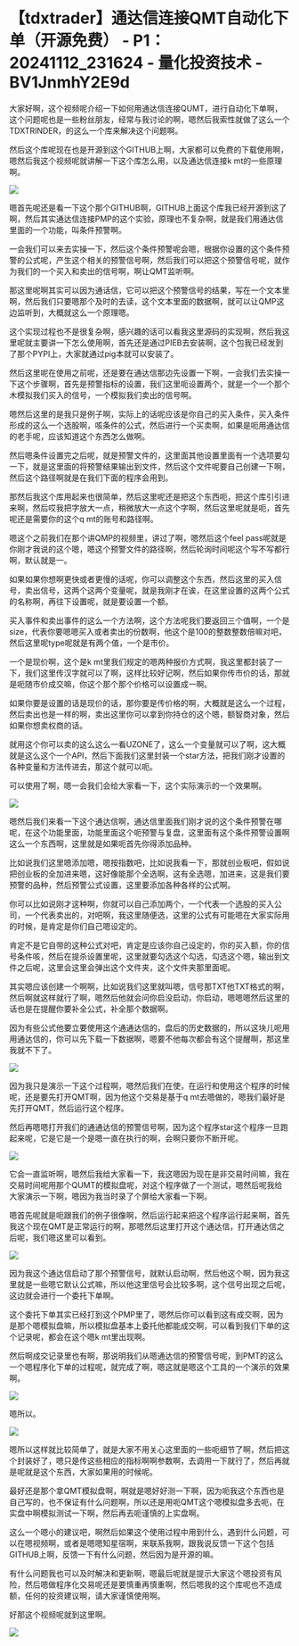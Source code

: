 # 【tdxtrader】通达信连接QMT自动化下单（开源免费） - P1：20241112_231624 - 量化投资技术 - BV1JnmhY2E9d

大家好啊，这个视频呢介绍一下如何用通达信连接QUMT，进行自动化下单啊，这个问题呢也是一些粉丝朋友，经常与我讨论的啊，嗯然后我索性就做了这么一个TDXTRINDER，的这么一个库来解决这个问题啊。

然后这个库呢现在也是开源到这个GITHUB上啊，大家都可以免费的下载使用啊，嗯然后我这个视频呢就讲解一下这个库怎么用，以及通达信连接k mt的一些原理啊。



![](img/83f56cf10b2d04749948401dccc59779_1.png)

嗯首先呢还是看一下这个那个GITHUB啊，GITHUB上面这个库我已经开源到这了啊，然后其实通达信连接PMP的这个实验，原理也不复杂啊，就是我们用通达信里面的一个功能，叫条件预警啊。

一会我们可以来去实操一下，然后这个条件预警呢会嗯，根据你设置的这个条件预警的公式呢，产生这个相关的预警信号啊，然后我们可以把这个预警信号呢，就作为我们的一个买入和卖出的信号啊，啊让QMT监听啊。

那这里呢啊其实可以因为通话信，它可以把这个预警信号的结果，写在一个文本里啊，然后我们只要嗯那个及时的去读，这个文本里面的数据啊，就可以让QMP这边监听到，大概就这么一个原理嗯。

这个实现过程也不是很复杂啊，感兴趣的话可以看我这里源码的实现啊，然后我这里呢就主要讲一下怎么使用啊，首先还是通过PIEB去安装啊，这个包我已经发到了那个PYPI上，大家就通过pig本就可以安装了。

然后这里呢在使用之前呢，还是要在通达信那边先设置一下啊，一会我们去实操一下这个步骤啊，首先是预警指标的设置，我们这里呃设置两个，就是一个一个那个木模拟我们买入的信号，一个模拟我们卖出的信号啊。

嗯然后这里的是我只是例子啊，实际上的话呢应该是你自己的买入条件，买入条件形成的这么一个选股啊，咳条件的公式，然后进行一个买卖啊，如果是呃用通达信的老手呢，应该知道这个东西怎么做啊。

然后嗯条件设置完之后呢，就是预警文件的，这里面其他设置里面有一个选项要勾一下，就是这里面的将预警结果输出到文件，然后这个文件呢要自己创建一下啊，然后这个路径啊就是在我们下面的程序会用到。

那然后我这个库用起来也很简单，然后这里呢还是把这个东西呃，把这个库引引进来啊，然后哎我把字放大一点，稍微放大一点这个字啊，然后这里呢就是呃，首先呢还是需要你的这个q mt的账号和路径啊。

嗯这个之前我们在那个讲QMP的视频里，讲过了啊，嗯然后这个feel pass呢就是你刚才我说的这个嗯，嗯这个预警文件的路径啊，然后轮询时间呢这个写不写都行啊，默认就是一。

如果如果你想啊更快或者更慢的话呢，你可以调整这个东西，然后这里的买入信号，卖出信号，这两个这两个变量呢，就是我刚才在诶，在这里设置的这两个公式的名称啊，再往下设置呢，就是要设置一个额。

买入事件和卖出事件的这么一个方法啊，这个方法呢我们要返回三个值啊，一个是size，代表你要嗯嗯买入或者卖出的份数啊，他这个是100的整数整数倍嘛对吧，然后这里呢type呢就是有两个值，一个是市价。

一个是现价啊，这个是k mt里我们规定的嗯两种报价方式啊，我这里都封装了一下，我们这里传汉字就可以了啊，这样比较好记啊，然后如果你传市价的话，那就是呃随市价成交嘛，你这个那个那个价格可以设置成一啊。

如果你要是设置的话是现价的话，那你要是传价格的啊，大概就是这么一个过程，然后卖出也是一样的啊，卖出这里你可以拿到你持仓的这个嗯，额智商对象，然后如果你想卖权商的话。

就用这个你可以卖的这么这么一看UZONE了，这么一个变量就可以了啊，这大概就是这么这个一个API，然后下面我们这里封装一个star方法，把我们刚才设置的各种变量和方法传进去，那这个就可以呃。

可以使用了啊，嗯一会我们会给大家看一下，这个实际演示的一个效果啊。

![](img/83f56cf10b2d04749948401dccc59779_3.png)

嗯然后我们来看一下这个通达信啊，通达信里面我们刚才说的这个条件预警在哪呢，在这个功能里面，功能里面这个呃预警与复盘，这里面有这个条件预警设置啊这么一个东西啊，这里就是如果呃首先你得添加品种。

比如说我们这里嗯添加嗯，嗯按指数吧，比如说我看一下，那就创业板吧，假如说把创业板的全加进来嗯，这好像能那个全选啊，这有全选嗯，加进来，这是我们要预警的品种，然后预警公式设置，这里要添加各种各样的公式啊。

你可以比如说刚才这种啊，你就可以自己添加两个，一个代表一个选股的买入公司，一个代表卖出的，对吧啊，我这里随便选，这里的公式有可能嗯在大家实际用的时候，是肯定是你们自己嗯设定的。

肯定不是它自带的这种公式对吧，肯定是应该你自己设定的，你的买入额，你的信号条件咳，然后在提杀设置里呢，这里就要勾选这个勾选，勾选这个嗯，输出到文件之后呢，这里会这里会弹出这个文件夹，这个文件夹那里面呢。

其实嗯应该创建一个啊啊，比如说我们这里就叫嗯，信号那TXT他TXT格式的啊，然后啊就这样就行了啊，嗯然后他就会问你启没启动，你启动，嗯嗯嗯然后这里的话也是在提醒你要补全公式，补全那个数据啊。

因为有些公式他要立要使用这个通通达信的，盘后的历史数据的，所以这块儿呃用用通达信的，你可以先下载一下数据啊，嗯要不他每次都会有这个提醒啊，那这里我就不下了。



![](img/83f56cf10b2d04749948401dccc59779_5.png)

因为我只是演示一下这个过程啊，嗯然后我们在使，在运行和使用这个程序的时候呢，还是要先打开QMT啊，因为他这个交易是基于q mt去嗯做的，嗯我们最好是先打开QMT，然后运行这个程序。

然后再嗯嗯打开我们的通通达信的预警信号啊，因为这个程序star这个程序一旦跑起来呢，它是它是一个是嗯一直在执行的啊，会啊只要你不断开呢。



![](img/83f56cf10b2d04749948401dccc59779_7.png)

它会一直监听啊，嗯然后我给大家看一下，我这嗯因为现在是非交易时间嘛，我在交易时间呢用那个QUMT的模拟盘呢，对这个程序做了一个测试，嗯然后呢我给大家演示一下啊，嗯因为我当时录了个屏给大家看一下啊。

嗯首先呢就是呃跟我们的例子很像啊，然后运行起来把这个程序运行起来啊，首先我这个现在QMT是正常运行的啊，那嗯然后这里打开这个通达信，打开通达信之后呢，我们嗯这里可以看到。



![](img/83f56cf10b2d04749948401dccc59779_9.png)

因为我这个通达信启动了那个预警信号，就默认启动啊，然后他这个啊，因为我这里就是一些嗯它默认公式嘛，所以他这里信号会比较多啊，这个信号出现之后呢，这边就会进行一个委托下单啊。

这个委托下单其实已经打到这个PMP里了，嗯然后你可以看到这有成交啊，因为是那个嗯模拟盘嘛，所以模拟盘基本上委托他都能成交啊，可以看到我们下单的这个记录呢，都会在这个嗯k mt里出现啊。

然后啊成交记录里也有啊，那说明我们从嗯通达信的预警信号呢，到PMT的这么一个嗯程序化下单的过程呢，就完成了啊，嗯这就是嗯这个工具的一个演示的效果啊。



![](img/83f56cf10b2d04749948401dccc59779_11.png)

嗯所以。

![](img/83f56cf10b2d04749948401dccc59779_13.png)

嗯所以这样就比较简单了，就是大家不用关心这里面的一些呃细节了啊，然后把这个封装好了，嗯只是传这些相应的指标啊啊参数啊，去调用一下就行了，然后再就是呢就是这个东西，大家如果用的时候呢。

最好还是那个拿QMT模拟盘啊，啊就是嗯好好测一下啊，因为呃我这个东西也是自己写的，也不保证有什么问题啊，所以还是用呃QMT这个嗯模拟盘多去呃，在实盘中啊模拟测试一下啊，然后再去呃谨慎的上实盘啊。

这么一个嗯小的建议吧，啊然后如果这个使用过程中用到什么，遇到什么问题，可以在嗯视频啊，或者是嗯嗯知星宿啊，来联系我啊，跟我说反馈一下这个包括GITHUB上啊，反馈一下有什么问题，然后因为是开源的嘛。

有什么问题我也可以及时解决和更新啊，嗯最后呢就是提示大家这个嗯投资有风险，然后嗯做程序化交易呢还是要慎重再慎重啊，然后嗯我的这个库呢也不造成额，任何的投资建议啊，请大家谨慎使用啊。

好那这个视频呢就到这里啊。

![](img/83f56cf10b2d04749948401dccc59779_15.png)